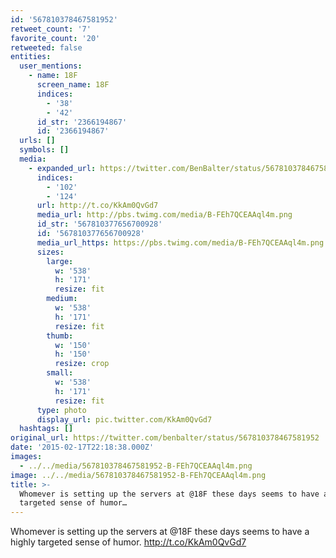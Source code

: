 ```yaml
---
id: '567810378467581952'
retweet_count: '7'
favorite_count: '20'
retweeted: false
entities:
  user_mentions:
    - name: 18F
      screen_name: 18F
      indices:
        - '38'
        - '42'
      id_str: '2366194867'
      id: '2366194867'
  urls: []
  symbols: []
  media:
    - expanded_url: https://twitter.com/BenBalter/status/567810378467581952/photo/1
      indices:
        - '102'
        - '124'
      url: http://t.co/KkAm0QvGd7
      media_url: http://pbs.twimg.com/media/B-FEh7QCEAAql4m.png
      id_str: '567810377656700928'
      id: '567810377656700928'
      media_url_https: https://pbs.twimg.com/media/B-FEh7QCEAAql4m.png
      sizes:
        large:
          w: '538'
          h: '171'
          resize: fit
        medium:
          w: '538'
          h: '171'
          resize: fit
        thumb:
          w: '150'
          h: '150'
          resize: crop
        small:
          w: '538'
          h: '171'
          resize: fit
      type: photo
      display_url: pic.twitter.com/KkAm0QvGd7
  hashtags: []
original_url: https://twitter.com/benbalter/status/567810378467581952
date: '2015-02-17T22:18:38.000Z'
images:
  - ../../media/567810378467581952-B-FEh7QCEAAql4m.png
image: ../../media/567810378467581952-B-FEh7QCEAAql4m.png
title: >-
  Whomever is setting up the servers at @18F these days seems to have a highly
  targeted sense of humor…
---
```


Whomever is setting up the servers at @18F these days seems to have a highly targeted sense of humor. http://t.co/KkAm0QvGd7